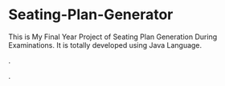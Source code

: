 # Seating-Plan-Generator

This is My Final Year Project of Seating Plan Generation During Examinations. It is totally developed using Java Language.












.




































































































































































































































.






































